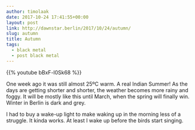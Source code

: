 ```yaml
---
author: timolaak
date: 2017-10-24 17:41:55+00:00
layout: post
link: http://dawnstar.berlin/2017/10/24/autumn/
slug: autumn
title: Autumn
tags:
  - black metal
  - post black metal
---
```


{{% youtube bBxF-l0Sk68 %}}

One week ago it was still almost 25ºC warm. A real Indian Summer! As the days are getting shorter and shorter, the weather becomes more rainy and foggy. It will be mostly like this until March, when the spring will finally win. Winter in Berlin is dark and grey.

I had to buy a wake-up light to make waking up in the morning less of a struggle. It kinda works. At least I wake up before the birds start singing.
